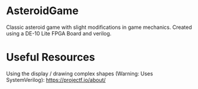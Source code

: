 # AsteroidGame
 Classic asteroid game with slight modifications in game mechanics. Created using a DE-10 Lite FPGA Board and verilog. 


# Useful Resources
 Using the display / drawing complex shapes (Warning: Uses SystemVerilog): https://projectf.io/about/
 
